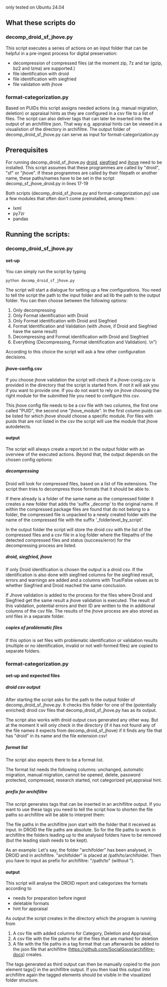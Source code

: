 only tested on Ubuntu 24.04

## What these scripts do

### decomp_droid_sf_jhove.py

This script executes a series of actions on an input folder that can be helpful in a pre-ingest process for digital preservation:
- decompression of compressed files (at the moment zip, 7z and tar (gzip, bz2 and lzma) are supported.)
- file identification with droid
- file identification with siegfried
- file validation with jhove

### format-categorization.py
Based on PUIDs this script assigns needed actions (e.g. manual migration, deletion) or appraisal hints as they are configured in a csv file to a list of files. The script can also deliver tags that can later be inserted into the output of an archifiltre json. That way e.g. appraisal hints can be viewed in a visualistion of the directory in archifiltre.
The output folder of decomp_droid_sf_jhove.py can serve as input for format-categorization.py

## Prerequisites

For running decomp_droid_sf_jhove.py [droid]([url](https://www.nationalarchives.gov.uk/information-management/manage-information/preserving-digital-records/droid/)), [siegfried]([url](https://github.com/richardlehane/siegfried)) and [jhove]([url](https://jhove.openpreservation.org/getting-started/)) need to be installed.
This script assumes that these programmes are called by "droid", "sf" or "jhove". If these programmes are called by their filepath or another name, these paths/names have to be set in the script decomp_sf_jhove_droid.py in lines 17-19

Both scripts (decomp_droid_sf_jhove.py and format-categorization.py) use a few modules that often don't come preinstalled, among them :
- lxml
- py7zr
- pandas

## Running the scripts:

### decomp_droid_sf_jhove.py

#### set-up
You can simply run the script by typing
```
python decomp_droid_sf_jhove.py
```
The script will start a dialogue for setting up a few configurations.
You need to tell the script the path to the input folder and ad lib the path to the output folder.
You can then choose between the following options:
1. Only decompressing
2. Only Format identification with Droid
3. Only Format identification with Droid and Siegfried
4. Format Identification and Validation (with Jhove, if Droid and Siegfried have the same result)
5. Decompressing and Format identification with Droid and Siegfried
6. Everything (Decompressing, Format identification and Validation). \n")

According to this choice the script will ask a few other configuration decisions. 

#### jhove-config.csv 
If you choose jhove validation the script will check if a jhove-conig.csv is provided in the directory that the script is started from. If not it will ask you if you want to provide one. 
If you do not want to rely on jhove choosing the right module for the submitted file you need to configure this csv.

This jhove config file needs to be a csv file with two columns, the first one called "PUID", the second one "jhove_module". In the first column puids can be listed for which jhove should choose a specific module.
For files with puids that are not listed in the csv the script will use the module that jhove autodetects.

#### output

The script will always create a report.txt in the output folder with an overview of the executed actions.
Beyond that, the output depends on the chosen config options:

##### decompressing
Droid will look for compressed files, based on a list of file extensions. The script then tries to decompress those formats that it should be able to. 

If there already is a folder of the same name as 
the compressed folder it creates a new folder that adds the 'suffix _decomp' to the original name. 
If within the compressed package files are found that do not belong to a 
folder, the compressed file is unpacked to a newly created folder with the name of the compressed file with the suffix '_folderlevel_by_script'.

In the output folder the script will store the droid csv with the list of the compressed files
and a csv file in a log folder where the filepaths of the detected compressed files and status (success/error) 
for the decompressing process are listed.

##### droid, siegfried, jhove
If only Droid identification is chosen the output is a droid csv. If the identification 
is also done with siegfried columns for the siegfried result, errors and warnings are added and a columns with
True/False values as to whether Siegfried and Droid reached the same conclusion.

If Jhove validation is added to the process for the files where Droid and Siegfried get the
same result a jhove validation is executed. The result of this validation, potential errors and their ID are 
written to the in additional columns of the csv file. The results of the jhove process are also stored as 
xml files in a separate folder.

##### copies of problematic files
If this option is set files with problematic identification or validation results (multiple or no identification, invalid or not well-formed files) 
are copied to separate folders.

### format-categorization.py

#### set-up and expected files

##### droid csv output

After starting the script asks for the path to the output folder of decomp_droid_sf_jhove.py.
It checks this folder for one of the (potentially enriched) droid csv files that decomp_droid_sf_jhove.py has as its output.

The script also works with droid output csvs generated any other way. But at the moment it will only 
check in the directory (if it has not found any of the file names it expects from decomp_droid_sf_jhove) if it finds any file 
that has "droid" in its name and the file extension csv!

##### format list

The script also expects there to be a format list.

The format list needs the following columns:
unchanged, automatic migration, manual migration, cannot be opened, delete, password protected, compressed, research started,
not categorized yet,appraisal hint.

##### prefix for archifiltre

The script generates tags that can be inserted in an archifiltre output. If you want to use these tags 
you need to tell the
script how to shorten the file paths so archifiltre will be able to interpret them: 
    
The file paths in the archifiltre json start with the folder that it received as input.
In DROID the file paths are absolute. So for the file paths to work in archifiltre the folders leading 
    up to the analysed folders have to be removed (but the leading slash needs to be kept). 

As an example: Let's say, the folder "archifolder" has been analysed, in DROID and in archifiltre.
    "archifolder" is placed at /path/to/archifolder. Then you have to input as prefix for archifiltre: "/path/to" (without ").


#### output

This script will analyse the DROID report and categorizes the formats according to
- needs for preparation before ingest
- deletable formats
- hint for appraisal

As output the script creates in the directory which the program is running from
1.  A csv file with added columns for
    Category, Deletion and Appraisal,
2.  A csv file with the file paths for all the files that are marked for deletion
3.  A file with the file paths in a tag format that can afterwards be added to the json file that archifiltre 
    (https://github.com/SocialGouv/archifiltre-docs) creates. 

The tags generated as third output can then be manually copied to the json element tags{} in the archifiltre output. 
If you then load this output into archifiltre again the tagged elements should be visible in the visualized folder structure.

